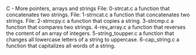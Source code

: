 C - More pointers, arrays and strings
  File: 0-strcat.c a function that concatenates two strings.
  File: 1-strncat.c a function that concatenates two strings.
  File: 2-strncpy.c a function that copies a string.
  3-strcmp.c a function that compares two strings.
  4-rev_array.c a function that reverses the content of an array of integers.
  5-string_toupper.c a function that changes all lowercase letters of a string to uppercase.
  6-cap_string.c a function that capitalizes all words of a string. 


